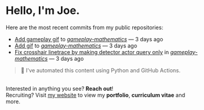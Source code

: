 # Hello, I'm Joe.
Here are the most recent commits from my public repositories:<br>
<!--activity_section_start-->
- [Add gameplay gif](https://github.com/joebinns/gameplay-mathematics/commit/27b328a0ca4f3041b47130a0dd77c16af4f5e8f9) to [*gameplay-mathematics*](https://github.com/joebinns/gameplay-mathematics) — 3 days ago
- [Add gif](https://github.com/joebinns/gameplay-mathematics/commit/6d035ae5244ca56b09aa5b13759e3f903297e624) to [*gameplay-mathematics*](https://github.com/joebinns/gameplay-mathematics) — 3 days ago
- [Fix crosshair linetrace by making detector actor query only](https://github.com/joebinns/gameplay-mathematics/commit/9b6f1ea853ff5c781f3e1075c0e24ced0dd8c22f) in [*gameplay-mathematics*](https://github.com/joebinns/gameplay-mathematics) — 3 days ago
<!--activity_section_end-->
> 🚀 I've automated this content using Python  and GitHub Actions.

<br>Interested in anything you see? **Reach out**!<br>
Recruiting? Visit [my website](https://joebinns.com/) to view my **portfolio**, **curriculum vitae** and more.
